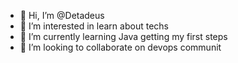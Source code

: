 - 👋 Hi, I’m @Detadeus
- 👀 I’m interested in learn about techs
- 🌱 I’m currently learning Java getting my first steps
- 💞️ I’m looking to collaborate on devops communit


<!---
Detadeus/Detadeus is a ✨ special ✨ repository because its `README.md` (this file) appears on your GitHub profile.
You can click the Preview link to take a look at your changes.
--->
